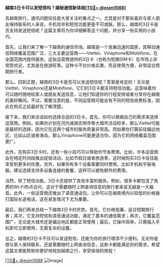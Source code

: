 **越南3日卡可以发短信吗？揭秘通信新体验[[TG💪+ @esim1088](https://t.me/s/esim1088)]**

去越南旅行，通讯问题往往是大家关注的重点之一。尤其是对于那些喜欢与家人朋友保持联系的人来说，手机信号和短信功能更是不可或缺。那么，越南的3日卡是否支持发送短信呢？这篇文章将为你详细解答这个问题，并分享一些实用的小技巧。

首先，让我们来了解一下越南的通信市场。越南是一个发展迅速的国家，其移动通信网络覆盖范围广泛，三大主要运营商——Viettel、Vinaphone和Mobifone，在全国范围内提供服务。这些运营商提供的3日卡（也称为短期SIM卡）在市场上非常受欢迎，尤其是在旅游旺季。这种卡不仅价格实惠，而且使用方便，非常适合短期旅行者。

那么，回到正题，越南的3日卡是否可以发送短信呢？答案是肯定的！无论是Viettel、Vinaphone还是Mobifone，它们的3日卡都支持短信功能。这意味着你可以随时随地给家人或朋友发送信息，让他们知道你的行程安排或者分享你在越南的美好瞬间。不过，需要注意的是，不同运营商可能会有不同的短信收费标准，因此在购买之前最好先了解清楚。

接下来，我们来谈谈如何选择合适的3日卡。首先，你可以根据自己的需求来选择运营商。例如，如果你计划在河内或胡志明市等大城市活动较多，那么Viettel可能是最好的选择，因为它在这两个城市的服务质量非常高。而如果你打算前往偏远地区，比如山区或者海岛，那么Vinaphone可能更适合你，因为它的网络覆盖范围更广。

此外，在购买3日卡时，还有一些小技巧可以帮助你节省费用。比如，许多运营商会在特定时间段推出促销活动，比如节假日或者旅游季，这时候购买3日卡往往能享受到更多的优惠。另外，如果你有多个设备需要同时使用，比如手机和平板电脑，建议选择支持多设备连接的套餐，这样可以避免额外的费用。

当然，除了短信功能，3日卡还提供了其他丰富的服务。例如，很多卡都包含了免费的Wi-Fi热点访问，这对于需要随时上网查询信息的旅行者来说无疑是一大福音。此外，一些运营商还推出了语音通话包，让你可以在越南境内以较低的价格拨打国际长途电话，这在紧急情况下尤为重要。

最后，我们再来总结一下越南3日卡的优势。首先，它价格低廉，适合短期旅行者；其次，它支持短信和语音通话功能，满足了基本的通信需求；再次，它覆盖范围广，无论是大城市还是偏远地区都能正常使用；最后，它操作简单，只需插入手机即可立即使用，无需复杂的设置。

总之，越南的3日卡不仅可以发送短信，还能为你的旅行增添不少便利。无论你是想与家人保持联系，还是需要随时上网查询信息，这款卡都能满足你的需求。希望这篇文章能帮助你更好地规划越南之行，享受愉快的旅程！

[[TG💪+ @esim1088](https://t.me/s/esim1088) ![Image](https://i.postimg.cc/4NQfJmqS/Snipaste-2025-05-13-00-14-12.png)]
